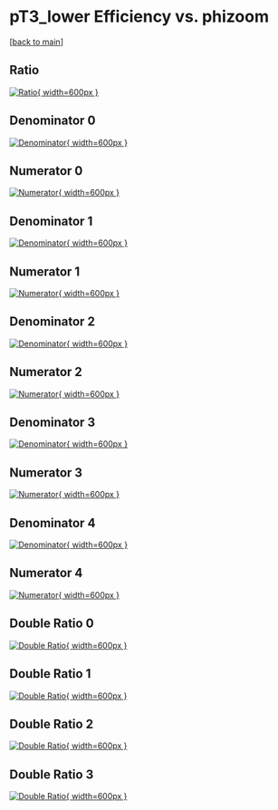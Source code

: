 # pT3_lower Efficiency vs. phizoom

[[back to main](./)]



## Ratio

[![Ratio](../mtv/var/pT3_lower_base_11_1_eff_phizoom.png){ width=600px }](../mtv/var/pT3_lower_base_11_1_eff_phizoom.pdf)

## Denominator 0

[![Denominator](../mtv/den/pT3_lower_base_11_1_eff_phizoom_den0.png){ width=600px }](../mtv/den/pT3_lower_base_11_1_eff_phizoom_den0.pdf)

## Numerator 0

[![Numerator](../mtv/num/pT3_lower_base_11_1_eff_phizoom_num0.png){ width=600px }](../mtv/num/pT3_lower_base_11_1_eff_phizoom_num0.pdf)

## Denominator 1

[![Denominator](../mtv/den/pT3_lower_base_11_1_eff_phizoom_den1.png){ width=600px }](../mtv/den/pT3_lower_base_11_1_eff_phizoom_den1.pdf)

## Numerator 1

[![Numerator](../mtv/num/pT3_lower_base_11_1_eff_phizoom_num1.png){ width=600px }](../mtv/num/pT3_lower_base_11_1_eff_phizoom_num1.pdf)

## Denominator 2

[![Denominator](../mtv/den/pT3_lower_base_11_1_eff_phizoom_den2.png){ width=600px }](../mtv/den/pT3_lower_base_11_1_eff_phizoom_den2.pdf)

## Numerator 2

[![Numerator](../mtv/num/pT3_lower_base_11_1_eff_phizoom_num2.png){ width=600px }](../mtv/num/pT3_lower_base_11_1_eff_phizoom_num2.pdf)

## Denominator 3

[![Denominator](../mtv/den/pT3_lower_base_11_1_eff_phizoom_den3.png){ width=600px }](../mtv/den/pT3_lower_base_11_1_eff_phizoom_den3.pdf)

## Numerator 3

[![Numerator](../mtv/num/pT3_lower_base_11_1_eff_phizoom_num3.png){ width=600px }](../mtv/num/pT3_lower_base_11_1_eff_phizoom_num3.pdf)

## Denominator 4

[![Denominator](../mtv/den/pT3_lower_base_11_1_eff_phizoom_den4.png){ width=600px }](../mtv/den/pT3_lower_base_11_1_eff_phizoom_den4.pdf)

## Numerator 4

[![Numerator](../mtv/num/pT3_lower_base_11_1_eff_phizoom_num4.png){ width=600px }](../mtv/num/pT3_lower_base_11_1_eff_phizoom_num4.pdf)

## Double Ratio 0

[![Double Ratio](../mtv/ratio/pT3_lower_base_11_1_eff_phizoom_ratio0.png){ width=600px }](../mtv/ratio/pT3_lower_base_11_1_eff_phizoom_ratio0.pdf)

## Double Ratio 1

[![Double Ratio](../mtv/ratio/pT3_lower_base_11_1_eff_phizoom_ratio1.png){ width=600px }](../mtv/ratio/pT3_lower_base_11_1_eff_phizoom_ratio1.pdf)

## Double Ratio 2

[![Double Ratio](../mtv/ratio/pT3_lower_base_11_1_eff_phizoom_ratio2.png){ width=600px }](../mtv/ratio/pT3_lower_base_11_1_eff_phizoom_ratio2.pdf)

## Double Ratio 3

[![Double Ratio](../mtv/ratio/pT3_lower_base_11_1_eff_phizoom_ratio3.png){ width=600px }](../mtv/ratio/pT3_lower_base_11_1_eff_phizoom_ratio3.pdf)

